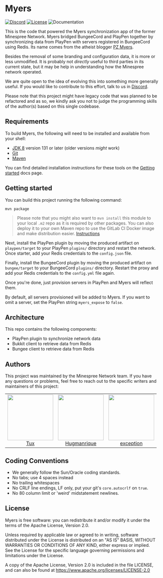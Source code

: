 # Myers

[![Discord](https://img.shields.io/discord/352874955957862402.svg)](https://discord.gg/KUFmKXN)
[![License](https://img.shields.io/github/license/Minespree/Myers.svg)](LICENSE)
![Documentation](https://img.shields.io/badge/docs-missing-red.svg)

This is the code that powered the Myers synchronization app of the former Minespree Network. Myers bridged BungeeCord and PlayPen together by synchronizing data from PlayPen with servers registered in BungeeCord using Redis. Its name comes from the atheist blogger [PZ Myers](https://en.wikipedia.org/wiki/PZ_Myers).

Besides the removal of some branding and configuration data, it is more or less unmodified. It is probably not _directly_ useful to third parties in its current state, but it may be help in understanding how the Minespree network operated.

We are quite open to the idea of evolving this into something more generally useful. If you would like to contribute to this effort, talk to us in [Discord](https://discord.gg/KUFmKXN).

Please note that this project might have legacy code that was planned to be refactored and as so, we kindly ask you not to judge the programming skills of the author(s) based on this single codebase.

## Requirements

To build Myers, the following will need to be installed and available from your shell:

* [JDK 8](http://www.oracle.com/technetwork/java/javase/downloads/jdk8-downloads-2133151.html) version 131 or later (older versions _might_ work)
* [Git](https://git-scm.com/)
* [Maven](https://maven.apache.org/)

You can find detailed installation instructions for these tools on the [Getting started](https://github.com/Minespree/Docs/blob/master/setup/DEPENDENCIES.md) docs page.

## Getting started

You can build this project running the following command:

```
mvn package
```

> Please note that you might also want to `mvn install` this module to your local `.m2` repo as it is required by other packages.
> You can also deploy it to your own Maven repo to use the GitLab CI Docker image and make distribution easier. [Instructions](https://github.com/Minespree/Docs/blob/master/deploy/PLAYPEN_DEPLOYER.md)

Next, install the PlayPen plugin by moving the produced artifact on `playpen/target` to your PlayPen `plugins/` directory and restart the network. Once starter, add your Redis credentials to the `config.json` file.

Finally, install the BungeeCord plugin by moving the produced artifact on `bungee/target` to your BungeeCord `plugins/` directory. Restart the proxy and add your Redis credentials to the `config.yml` file again.

Once you're done, just provision servers in PlayPen and Myers will reflect them.

By default, all servers provisioned will be added to Myers. If you want to omit a server, set the PlayPen string `myers_expose` to `false`.

## Architecture

This repo contains the following components:

* PlayPen plugin to synchronize network data
* Bukkit client to retrieve data from Redis
* Bungee client to retrieve data from Redis

## Authors

This project was maintained by the Minespree Network team. If you have any questions or problems, feel free to reach out to the specific writers and maintainers of this project:

<table>
  <tbody>
    <tr>
      <td align="center">
        <a href="https://github.com/astei">
          <img width="150" height="150" src="https://github.com/astei.png?v=3&s=150">
          </br>
          Tux
        </a>
      </td>
      <td align="center">
        <a href="https://github.com/hugmanrique">
          <img width="150" height="150" src="https://github.com/hugmanrique.png?v=3&s=150">
          </br>
          Hugmanrique
        </a>
      </td>
      <td align="center">
        <a href="https://github.com/exception">
          <img width="150" height="150" src="https://github.com/exception.png?v=3&s=150">
          </br>
          exception
        </a>
      </td>
    </tr>
  <tbody>
</table>

## Coding Conventions

* We generally follow the Sun/Oracle coding standards.
* No tabs; use 4 spaces instead
* No trailing whitespaces
* No CRLF line endings, LF only, put your git's `core.autocrlf` on `true`.
* No 80 column limit or 'weird' midstatement newlines.

## License

Myers is free software: you can redistribute it and/or modify it under the terms of the Apache License, Version 2.0.

Unless required by applicable law or agreed to in writing, software
distributed under the License is distributed on an "AS IS" BASIS,
WITHOUT WARRANTIES OR CONDITIONS OF ANY KIND, either express or implied.
See the License for the specific language governing permissions and
limitations under the License.

A copy of the Apache License, Version 2.0 is included in the file LICENSE, and can also be found at https://www.apache.org/licenses/LICENSE-2.0

